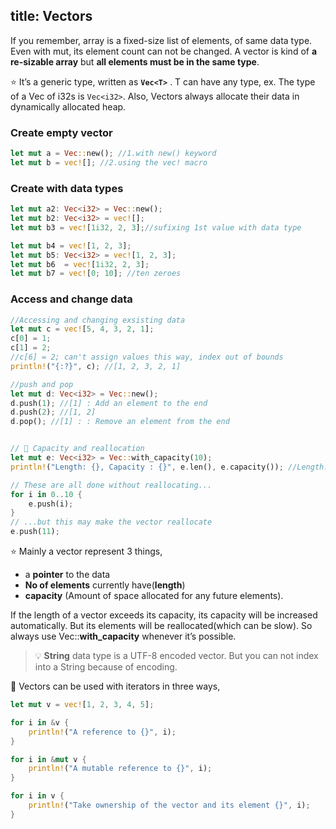 title: Vectors
---

If you remember, array is a  fixed-size list of elements, of same data type. Even with mut, its element count can not be changed. A vector is kind of **a re-sizable array** but **all elements must be in the same type**.

⭐️ It’s a generic type, written as **`Vec<T>`** . T can have any type, ex. The type of a Vec of i32s is `Vec<i32>`. Also, Vectors always allocate their data in dynamically allocated heap.

### Create empty vector

```rust
let mut a = Vec::new(); //1.with new() keyword
let mut b = vec![]; //2.using the vec! macro
```

### Create with data types

```rust
let mut a2: Vec<i32> = Vec::new();
let mut b2: Vec<i32> = vec![];
let mut b3 = vec![1i32, 2, 3];//sufixing 1st value with data type

let mut b4 = vec![1, 2, 3];
let mut b5: Vec<i32> = vec![1, 2, 3];
let mut b6  = vec![1i32, 2, 3];
let mut b7 = vec![0; 10]; //ten zeroes
```

### Access and change data

```rust
//Accessing and changing exsisting data
let mut c = vec![5, 4, 3, 2, 1];
c[0] = 1;
c[1] = 2;
//c[6] = 2; can't assign values this way, index out of bounds
println!("{:?}", c); //[1, 2, 3, 2, 1]

//push and pop
let mut d: Vec<i32> = Vec::new();
d.push(1); //[1] : Add an element to the end
d.push(2); //[1, 2]
d.pop(); //[1] : : Remove an element from the end


// 🔎 Capacity and reallocation
let mut e: Vec<i32> = Vec::with_capacity(10);
println!("Length: {}, Capacity : {}", e.len(), e.capacity()); //Length: 0, Capacity : 10

// These are all done without reallocating...
for i in 0..10 {
    e.push(i);
}
// ...but this may make the vector reallocate
e.push(11);
```

⭐️ Mainly a vector represent 3 things,
- a **pointer** to the data
- **No of elements** currently have(**length**)
- **capacity** (Amount of space allocated for any future elements). 

If the length of a vector exceeds its capacity, its capacity will be increased automatically. But its elements will be reallocated(which can be slow). So always use Vec::**with_capacity** whenever it’s possible.

> 💡 **String** data type is a UTF-8 encoded vector. But you can not index into a String because of encoding.


💯 Vectors can be used with iterators in three ways,

```rust
let mut v = vec![1, 2, 3, 4, 5];

for i in &v {
    println!("A reference to {}", i);
}

for i in &mut v {
    println!("A mutable reference to {}", i);
}

for i in v {
    println!("Take ownership of the vector and its element {}", i);
}
```
